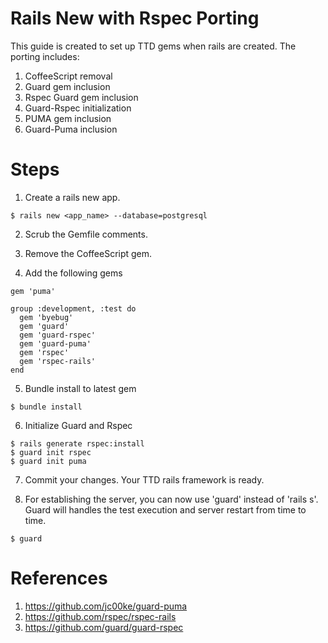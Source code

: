 # Rails New with Rspec Porting
This guide is created to set up TTD gems when rails are created. The porting includes:

1. CoffeeScript removal
2. Guard gem inclusion
3. Rspec Guard gem inclusion
4. Guard-Rspec initialization
5. PUMA gem inclusion
6. Guard-Puma inclusion


# Steps
1) Create a rails new app.
```
$ rails new <app_name> --database=postgresql
```

2) Scrub the Gemfile comments.

3) Remove the CoffeeScript gem.

4) Add the following gems
```
gem 'puma'

group :development, :test do
  gem 'byebug'
  gem 'guard'
  gem 'guard-rspec'
  gem 'guard-puma'
  gem 'rspec'
  gem 'rspec-rails'
end
```


5) Bundle install to latest gem
```
$ bundle install
```


6) Initialize Guard and Rspec
```
$ rails generate rspec:install
$ guard init rspec
$ guard init puma
```


7) Commit your changes. Your TTD rails framework is ready.


8) For establishing the server, you can now use 'guard' instead of 'rails s'. Guard will handles the test execution and server restart from time to time.
```
$ guard
```


# References
1. https://github.com/jc00ke/guard-puma
2. https://github.com/rspec/rspec-rails
3. https://github.com/guard/guard-rspec
